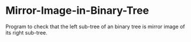 # Mirror-Image-in-Binary-Tree
Program to check that the left sub-tree of an binary tree is mirror image of its right sub-tree.
